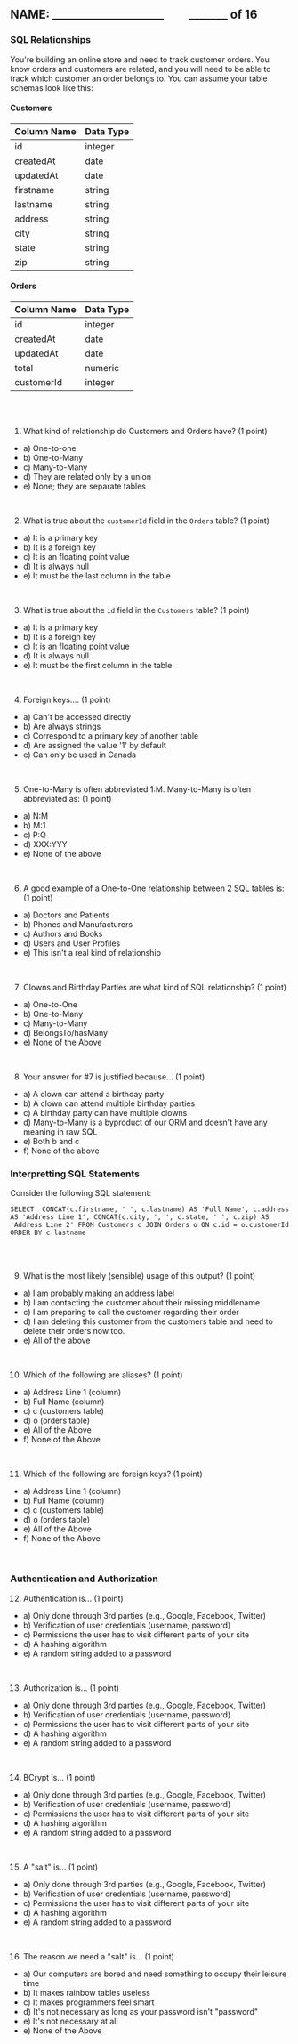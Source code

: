 ## NAME: ____________________ &nbsp; &nbsp; &nbsp; &nbsp; _______ of 16

### SQL Relationships

You're building an online store and need to track customer orders. You know orders and customers are related, and you will need to be able to track which customer an order belongs to. You can assume your table schemas look like this:

#### Customers

| Column Name | Data Type |
| ----------- | --------- |
| id | integer |
| createdAt | date |
| updatedAt | date |
| firstname | string |
| lastname | string |
| address | string |
| city | string |
| state | string |
| zip | string |

#### Orders

| Column Name | Data Type |
| ----------- | --------- |
| id | integer |
| createdAt | date |
| updatedAt | date |
| total | numeric |
| customerId | integer |

<br><br>

1. What kind of relationship do Customers and Orders have? (1 point)

* a) One-to-one 
* b) One-to-Many
* c) Many-to-Many
* d) They are related only by a union
* e) None; they are separate tables

<br>

2. What is true about the `customerId` field in the `Orders` table? (1 point)

* a) It is a primary key
* b) It is a foreign key
* c) It is an floating point value
* d) It is always null
* e) It must be the last column in the table

<br>

3. What is true about the `id` field in the `Customers` table? (1 point)

* a) It is a primary key
* b) It is a foreign key
* c) It is an floating point value
* d) It is always null
* e) It must be the first column in the table

<br>

4. Foreign keys.... (1 point)

* a) Can't be accessed directly
* b) Are always strings
* c) Correspond to a primary key of another table
* d) Are assigned the value '1' by default
* e) Can only be used in Canada

<br>

5. One-to-Many is often abbreviated 1:M. Many-to-Many is often abbreviated as: (1 point)

* a) N:M
* b) M:1
* c) P:Q
* d) XXX:YYY
* e) None of the above

<br>

6. A good example of a One-to-One relationship between 2 SQL tables is: (1 point)

* a) Doctors and Patients
* b) Phones and Manufacturers
* c) Authors and Books
* d) Users and User Profiles
* e) This isn't a real kind of relationship

<br>

7. Clowns and Birthday Parties are what kind of SQL relationship? (1 point)

* a) One-to-One
* b) One-to-Many
* c) Many-to-Many
* d) BelongsTo/hasMany
* e) None of the Above

<br>

8. Your answer for #7 is justified because... (1 point)

* a) A clown can attend a birthday party
* b) A clown can attend multiple birthday parties
* c) A birthday party can have multiple clowns
* d) Many-to-Many is a byproduct of our ORM and doesn't have any meaning in raw SQL
* e) Both b and c
* f) None of the above

### Interpretting SQL Statements

Consider the following SQL statement:

`SELECT 
    CONCAT(c.firstname, ' ', c.lastname) AS 'Full Name',
    c.address AS 'Address Line 1',
    CONCAT(c.city, ', ', c.state, ' ', c.zip) AS 'Address Line 2'
FROM Customers c
JOIN Orders o
    ON c.id = o.customerId
ORDER BY c.lastname`

<br><br>

9. What is the most likely (sensible) usage of this output? (1 point)

* a) I am probably making an address label
* b) I am contacting the customer about their missing middlename
* c) I am preparing to call the customer regarding their order
* d) I am deleting this customer from the customers table and need to delete their orders now too.
* e) All of the above

<br>

10. Which of the following are aliases? (1 point)

* a) Address Line 1 (column)
* b) Full Name (column)
* c) c (customers table)
* d) o (orders table)
* e) All of the Above
* f) None of the Above

<br>

11. Which of the following are foreign keys? (1 point)

* a) Address Line 1 (column)
* b) Full Name (column)
* c) c (customers table)
* d) o (orders table)
* e) All of the Above
* f) None of the Above

<br>

### Authentication and Authorization

12. Authentication is... (1 point)

* a) Only done through 3rd parties (e.g., Google, Facebook, Twitter)
* b) Verification of user credentials (username, password)
* c) Permissions the user has to visit different parts of your site
* d) A hashing algorithm
* e) A random string added to a password

<br>

13. Authorization is... (1 point)

* a) Only done through 3rd parties (e.g., Google, Facebook, Twitter)
* b) Verification of user credentials (username, password)
* c) Permissions the user has to visit different parts of your site
* d) A hashing algorithm
* e) A random string added to a password

<br>

14. BCrypt is... (1 point)

* a) Only done through 3rd parties (e.g., Google, Facebook, Twitter)
* b) Verification of user credentials (username, password)
* c) Permissions the user has to visit different parts of your site
* d) A hashing algorithm
* e) A random string added to a password

<br>

15. A "salt" is... (1 point)

* a) Only done through 3rd parties (e.g., Google, Facebook, Twitter)
* b) Verification of user credentials (username, password)
* c) Permissions the user has to visit different parts of your site
* d) A hashing algorithm
* e) A random string added to a password

<br>

16. The reason we need a "salt" is... (1 point)

* a) Our computers are bored and need something to occupy their leisure time
* b) It makes rainbow tables useless
* c) It makes programmers feel smart
* d) It's not necessary as long as your password isn't "password"
* e) It's not necessary at all
* e) None of the Above
